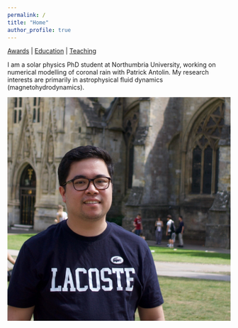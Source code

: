 ```yaml
---
permalink: /
title: "Home"
author_profile: true
---
```


[Awards](/awards/) | [Education](/education/) | [Teaching](/teaching/)

I am a solar physics PhD student at Northumbria University, working on numerical modelling of coronal rain with Patrick Antolin. My research interests are primarily in astrophysical fluid dynamics (magnetohydrodynamics).

<img src="images/Website-Photo.jpeg" alt="Myself">
